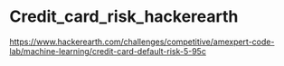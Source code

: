 # Credit_card_risk_hackerearth

https://www.hackerearth.com/challenges/competitive/amexpert-code-lab/machine-learning/credit-card-default-risk-5-95c 

